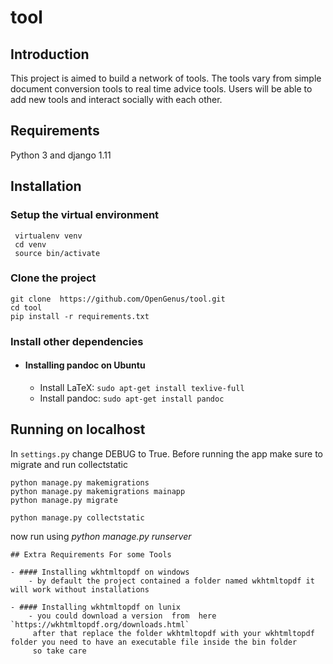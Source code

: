 
# tool

## Introduction
 This project is aimed to build a network of tools. The tools vary from simple document conversion tools to real time advice tools. Users will be able to add new tools and interact socially with each other.

## Requirements

Python 3 and django 1.11

## Installation

### Setup the virtual environment
```
 virtualenv venv
 cd venv
 source bin/activate
```

### Clone the project
```
git clone  https://github.com/OpenGenus/tool.git
cd tool
pip install -r requirements.txt
```



### Install other dependencies
- #### Installing pandoc on Ubuntu
	- Install LaTeX: `sudo apt-get install texlive-full`
	- Install pandoc:  `sudo apt-get install pandoc`





## Running on localhost

In `settings.py` change DEBUG to True.
Before running the app make sure to migrate and run collectstatic
```
python manage.py makemigrations
python manage.py makemigrations mainapp
python manage.py migrate

python manage.py collectstatic

```
now run using *python manage.py runserver*

```
## Extra Requirements For some Tools

- #### Installing wkhtmltopdf on windows
	- by default the project contained a folder named wkhtmltopdf it will work without installations
	
- #### Installing wkhtmltopdf on lunix
	- you could download a version  from  here `https://wkhtmltopdf.org/downloads.html`
	 after that replace the folder wkhtmltopdf with your wkhtmltopdf folder you need to have an executable file inside the bin folder 
	 so take care 
   





